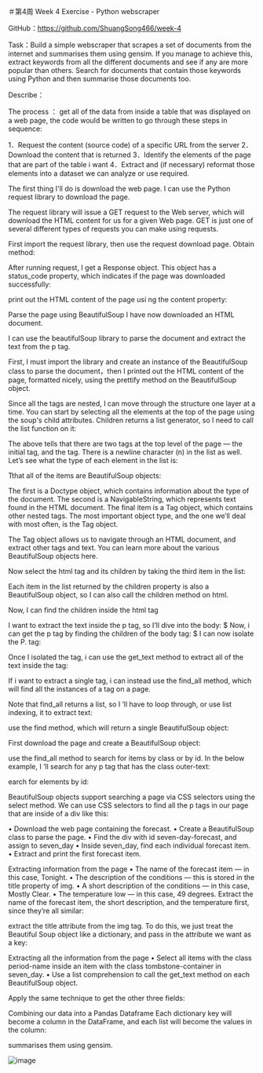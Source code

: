 ＃第4周
Week 4 Exercise - Python webscraper

GitHub：https://github.com/ShuangSong466/week-4


Task：Build a simple webscraper that scrapes a set of documents from the internet and summarises them using gensim.
If you manage to achieve this, extract keywords from all the different documents and see if any are more popular than others.
Search for documents that contain those keywords using Python and then summarise those documents too.

Describe：

The process ：
get all of the data from inside a table that was displayed on a web page, the code would be written to go through these steps in sequence:

1．Request the content (source code) of a specific URL from the server
2．Download the content that is returned
3．Identify the elements of the page that are part of the table i want
4．Extract and (if necessary) reformat those elements into a dataset we can analyze or use required.

The first thing I'll do is download the web page. I can use the Python request library to download the page.

The request library will issue a GET request to the Web server, which will download the HTML content for us for a given Web page. GET is just one of several different types of requests you can make using requests.

First import the request library, then use the request download page. Obtain method:

After running request, I get a Response object. This object has a status_code property, which indicates if the page was downloaded successfully:

 





print out the HTML content of the page usi ng the content property:
 

Parse the page using BeautifulSoup
I have now downloaded an HTML document.

I can use the beautifulSoup library to parse the document and extract the text from the p tag.

First, I must import the library and create an instance of the BeautifulSoup class to parse the document，then I printed out the HTML content of the page, formatted nicely, using the prettify method on the BeautifulSoup object.
 

Since all the tags are nested, I can move through the structure one layer at a time. You can start by selecting all the elements at the top of the page using the soup's child attributes. Children returns a list generator, so I need to call the list function on it:
 

The above tells that there are two tags at the top level of the page — the initial <!DOCTYPE html> tag, and the <html> tag. There is a newline character (n) in the list as well. Let’s see what the type of each element in the list is: 
 

Tthat all of the items are BeautifulSoup objects:

The first is a Doctype object, which contains information about the type of the document.
The second is a NavigableString, which represents text found in the HTML document.
The final item is a Tag object, which contains other nested tags.
The most important object type, and the one we’ll deal with most often, is the Tag object.

The Tag object allows us to navigate through an HTML document, and extract other tags and text. You can learn more about the various BeautifulSoup objects here.

Now select the html tag and its children by taking the third item in the list:

 
Each item in the list returned by the children property is also a BeautifulSoup object, so I can also call the children method on html.

Now, I can find the children inside the html tag
 
I want to extract the text inside the p tag, so I’ll dive into the body:
 $
Now, i can get the p tag by finding the children of the body tag:
$ 
I can now isolate the P. tag:

 
Once I  isolated the tag, i can use the get_text method to extract all of the text inside the tag:
 
If i want to extract a single tag, i can instead use the find_all method, which will find all the instances of a tag on a page.
 
Note that find_all returns a list, so I ’ll have to loop through, or use list indexing, it to extract text:

 
use the find method, which will return a single BeautifulSoup object:

 
First download the page and create a BeautifulSoup object:

 
use the find_all method to search for items by class or by id. In the below example, I ’ll search for any p tag that has the class outer-text:
 

earch for elements by id:
 

BeautifulSoup objects support searching a page via CSS selectors using the select method. We can use CSS selectors to find all the p tags in our page that are inside of a div like this:  

•	Download the web page containing the forecast.
•	Create a BeautifulSoup class to parse the page.
•	Find the div with id seven-day-forecast, and assign to seven_day
•	Inside seven_day, find each individual forecast item.
•	Extract and print the first forecast item.
 
Extracting information from the page
•	The name of the forecast item — in this case, Tonight.
•	The description of the conditions — this is stored in the title property of img.
•	A short description of the conditions — in this case, Mostly Clear.
•	The temperature low — in this case, 49 degrees.
Extract the name of the forecast item, the short description, and the temperature first, since they’re all similar:
 
extract the title attribute from the img tag. To do this, we just treat the Beautiful Soup object like a dictionary, and pass in the attribute we want as a key:
 

Extracting all the information from the page
•	Select all items with the class period-name inside an item with the class tombstone-container in seven_day.
•	Use a list comprehension to call the get_text method on each BeautifulSoup object.

 
Apply the same technique to get the other three fields:

 

Combining our data into a Pandas Dataframe
Each dictionary key will become a column in the DataFrame, and each list will become the values in the column:
 
summarises them using gensim.
 
![image](https://user-images.githubusercontent.com/73319539/116723516-8cc95680-a9d7-11eb-80e7-2d5357633bf9.png)
